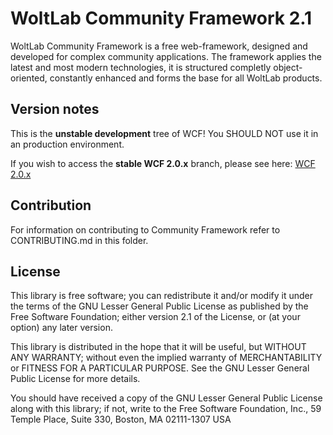 WoltLab Community Framework 2.1
===============================

WoltLab Community Framework is a free web-framework, designed and developed for complex community applications. The framework applies the latest and most modern technologies, it is structured completly object-oriented, constantly enhanced and forms the base for all WoltLab products.

Version notes
-------------

This is the **unstable development** tree of WCF! You SHOULD NOT use it in an production environment.

If you wish to access the **stable WCF 2.0.x** branch, please see here: [WCF 2.0.x](https://github.com/WoltLab/WCF/tree/2.0)

Contribution
------------

For information on contributing to Community Framework refer to CONTRIBUTING.md in this folder.

License
-------

This library is free software; you can redistribute it and/or
modify it under the terms of the GNU Lesser General Public License
as published by the Free Software Foundation; either version 2.1
of the License, or (at your option) any later version.

This library is distributed in the hope that it will be useful,
but WITHOUT ANY WARRANTY; without even the implied warranty of
MERCHANTABILITY or FITNESS FOR A PARTICULAR PURPOSE. See the GNU
Lesser General Public License for more details.

You should have received a copy of the GNU Lesser General Public
License along with this library; if not, write to the Free Software
Foundation, Inc., 59 Temple Place, Suite 330, Boston, MA 02111-1307 USA
